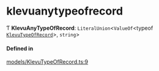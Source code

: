 # klevuanytypeofrecord
      
Ƭ **KlevuAnyTypeOfRecord**: `LiteralUnion`<`ValueOf`<typeof [`KlevuTypeOfRecord`](enums/KlevuTypeOfRecord.md)\>, `string`\>

#### Defined in

[models/KlevuTypeOfRecord.ts:9](https://github.com/klevultd/frontend-sdk/blob/6dc6e86/packages/klevu-core/src/models/KlevuTypeOfRecord.ts#L9)

